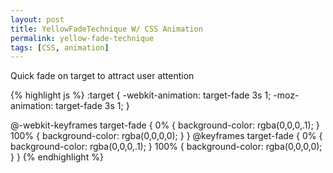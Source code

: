 ```yaml
---
layout: post
title: YellowFadeTechnique W/ CSS Animation
permalink: yellow-fade-technique
tags: [CSS, animation]
---
```


Quick fade on target to attract user attention

{% highlight js %}
:target {
    -webkit-animation: target-fade 3s 1;
    -moz-animation: target-fade 3s 1;
}

@-webkit-keyframes target-fade {
    0% { background-color: rgba(0,0,0,.1); }
    100% { background-color: rgba(0,0,0,0); }
}
@keyframes target-fade {
    0% { background-color: rgba(0,0,0,.1); }
    100% { background-color: rgba(0,0,0,0); }
}
{% endhighlight %}
